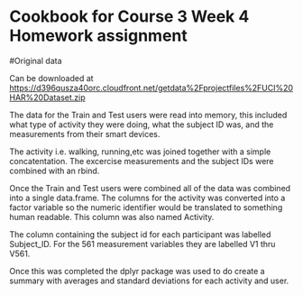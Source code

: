 # Cookbook for Course 3 Week 4 Homework assignment

#Original data 

Can be downloaded at https://d396qusza40orc.cloudfront.net/getdata%2Fprojectfiles%2FUCI%20HAR%20Dataset.zip

The data for the Train and Test users were read into memory, this included what type of activity they were doing, what the subject ID was, and the measurements from their smart devices. 

The activity i.e. walking, running,etc was joined together with a simple concatentation.  The excercise measurements and the subject IDs were combined with an rbind.  

Once the Train and Test users were combined all of the data was combined into a single data.frame.  The columns for the activity was converted into a factor variable so the numeric identifier would be translated to something human readable.  This column was also named Activity.

The column containing the subject id for each participant was labelled Subject_ID.  For the 561 measurement variables they are labelled V1 thru V561.

Once this was completed the dplyr package was used to do create a summary with averages and standard deviations for each activity and user.



